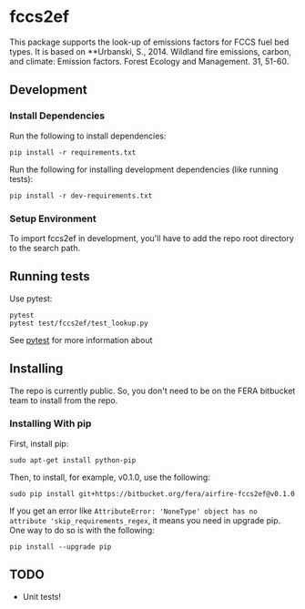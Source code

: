 # fccs2ef

This package supports the look-up of emissions factors for FCCS fuel bed types.
It is based on **Urbanski, S., 2014. Wildland fire emissions, carbon, and
climate: Emission factors. Forest Ecology and Management. 31, 51-60.

## Development

### Install Dependencies

Run the following to install dependencies:

    pip install -r requirements.txt

Run the following for installing development dependencies (like running tests):

    pip install -r dev-requirements.txt

### Setup Environment

To import fccs2ef in development, you'll have to add the repo root directory
to the search path.

## Running tests

Use pytest:

    pytest
    pytest test/fccs2ef/test_lookup.py

See [pytest](http://pytest.org/latest/getting-started.html#getstarted) for more information about

## Installing

The repo is currently public. So, you don't need to be on the FERA bitbucket team
to install from the repo.

### Installing With pip

First, install pip:

    sudo apt-get install python-pip

Then, to install, for example, v0.1.0, use the following:

    sudo pip install git+https://bitbucket.org/fera/airfire-fccs2ef@v0.1.0

If you get an error like    ```AttributeError: 'NoneType' object has no attribute 'skip_requirements_regex```, it means you need in upgrade pip.  One way to do so is with the following:

    pip install --upgrade pip

## TODO

- Unit tests!
